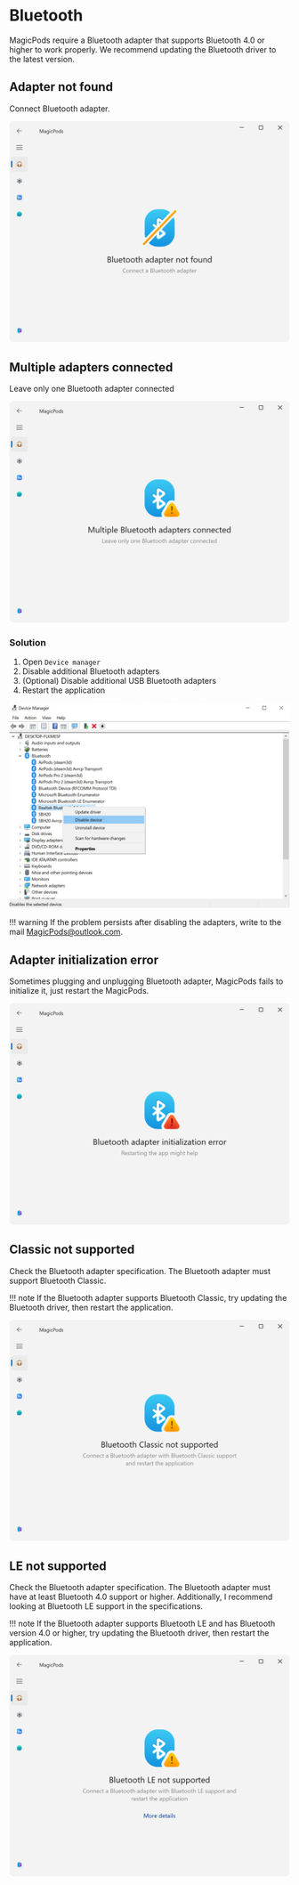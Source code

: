 # Bluetooth

MagicPods require a Bluetooth adapter that supports Bluetooth 4.0 or higher to work properly. We recommend updating the Bluetooth driver to the latest version.

## Adapter not found 

Connect Bluetooth adapter.

 ![](media/helpmessages/Bluetooth-adapter-not-found.png)

## Multiple adapters connected

Leave only one Bluetooth adapter connected

![](media/helpmessages/Multiple-Bluetooth-adapters-connected.png)

### Solution

1. Open `Device manager`
2. Disable additional Bluetooth adapters
3. (Optional) Disable additional USB Bluetooth adapters 
4. Restart the application

![](media/disable-device.jpg)

!!! warning
    If the problem persists after disabling the adapters, write to the mail [MagicPods@outlook.com](mailto:MagicPods@outlook.com).


## Adapter initialization error

Sometimes plugging and unplugging Bluetooth adapter, MagicPods fails to initialize it, just restart the MagicPods.


 ![](media/helpmessages/Bluetooth-adapter-initialization-error.png)

## Classic not supported

 Check the Bluetooth adapter specification. The Bluetooth adapter must support Bluetooth Classic.

!!! note
    If the Bluetooth adapter supports Bluetooth Classic, try updating the Bluetooth driver, then restart the application.

![](media/helpmessages/Bluetooth-Classic-not-supported.png)

## LE not supported

Check the Bluetooth adapter specification. The Bluetooth adapter must have at least Bluetooth 4.0 support or higher. Additionally, I recommend looking at Bluetooth LE support in the specifications.

!!! note
    If the Bluetooth adapter supports Bluetooth LE and has Bluetooth version 4.0 or higher, try updating the Bluetooth driver, then restart the application.

![](media/helpmessages/Bluetooth-LE-not-supported.png)